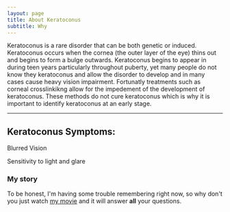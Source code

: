 ```yaml
---
layout: page
title: About Keratoconus
subtitle: Why 
---
```


Keratoconus is a rare disorder that can be both genetic or induced. Keratoconus occurs when the cornea (the outer layer of the eye) thins out and begins to form a bulge outwards.  Keratoconus begins to appear in during teen years particularly throughout puberty, yet many people do not know they keratoconus and allow the disorder to develop and in many cases cause heavy vision impairment. Fortunatly treatments such as corneal crosslinkikng allow for the impedement of the development of keratoconus. These methods do not cure keratoconus which is why it is important to identify keratoconus at an early stage. 

---
Keratoconus Symptoms:
---

Blurred Vision

Sensitivity to light and glare





### My story

To be honest, I'm having some trouble remembering right now, so why don't you just watch [my movie](https://en.wikipedia.org/wiki/The_Princess_Bride_%28film%29) and it will answer **all** your questions.
